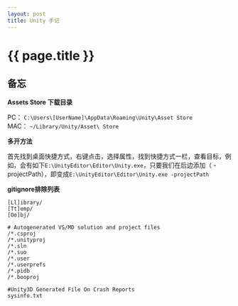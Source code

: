 ```yaml
---
layout: post
title: Unity 手记
---
```


# {{ page.title }}

## 备忘

**Assets Store 下载目录**  

PC： `C:\Users\[UserName]\AppData\Roaming\Unity\Asset Store`  
MAC： `~/Library/Unity/Asset\ Store`

**多开方法**  

首先找到桌面快捷方式，右键点击，选择属性，找到快捷方式一栏，查看目标，例如，会有如下`E:\UnityEditor\Editor\Unity.exe`，只要我们在后边添加（ -projectPath），即变成`E:\UnityEditor\Editor\Unity.exe -projectPath`

**gitignore排除列表**  

```
[Ll]ibrary/
[Tt]emp/
[Oo]bj/

# Autogenerated VS/MD solution and project files
/*.csproj
/*.unityproj
/*.sln
/*.suo
/*.user
/*.userprefs
/*.pidb
/*.booproj

#Unity3D Generated File On Crash Reports
sysinfo.txt
```